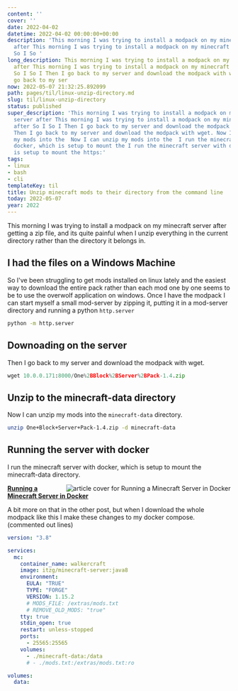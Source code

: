 ```yaml
---
content: ''
cover: ''
date: 2022-04-02
datetime: 2022-04-02 00:00:00+00:00
description: 'This morning I was trying to install a modpack on my minecraft server
  after This morning I was trying to install a modpack on my minecraft server after
  So I So '
long_description: This morning I was trying to install a modpack on my minecraft server
  after This morning I was trying to install a modpack on my minecraft server after
  So I So I Then I go back to my server and download the modpack with wget. Then I
  go back to my ser
now: 2022-05-07 21:32:25.892099
path: pages/til/linux-unzip-directory.md
slug: til/linux-unzip-directory
status: published
super_description: 'This morning I was trying to install a modpack on my minecraft
  server after This morning I was trying to install a modpack on my minecraft server
  after So I So I Then I go back to my server and download the modpack with wget.
  Then I go back to my server and download the modpack with wget. Now I can unzip
  my mods into the  Now I can unzip my mods into the  I run the minecraft server with
  docker, which is setup to mount the I run the minecraft server with docker, which
  is setup to mount the https:'
tags:
- linux
- bash
- cli
templateKey: til
title: Unzip minecraft mods to their directory from the command line
today: 2022-05-07
year: 2022
---
```


This morning I was trying to install a modpack on my minecraft server after
getting a zip file, and its quite painful when I unzip everything in the
current directory rather than the directory it belongs in.

## I had the files on a Windows Machine

So I've been struggling to get mods installed on linux lately and the easiest
way to download the entire pack rather than each mod one by one seems to be to
use the overwolf application on windows.  Once I have the modpack I can start
myself a small mod-server by zipping it, putting it in a mod-server directory
and running a python `http.server`

```bash
python -m http.server
```

## Downoading on the server

Then I go back to my server and download the modpack with wget.

``` python
wget 10.0.0.171:8000/One%2BBlock%2BServer%2BPack-1.4.zip
```

## Unzip to the minecraft-data directory

Now I can unzip my mods into the `minecraft-data` directory.

```bash
unzip One+Block+Server+Pack-1.4.zip -d minecraft-data
```
## Running the server with docker
I run the minecraft server with docker, which is setup to mount the
minecraft-data directory.


  <div class="onelinelink-wrapper">
      <a class="onelinelink" href="https://waylonwalker.com/til/docker-minecraft-server/">
          <img style="float: right;" align='right' src="https://images.waylonwalker.com/til/docker-minecraft-server-og_250x140.png" alt="article cover for 
 Running a Minecraft Server in Docker
"/>
          <p><strong>
 Running a Minecraft Server in Docker
</strong></p>
      </a>
  </div>


A bit more on that in the other post, but when I download the whole modpack
like this I make these changes to my docker compose. (commented out lines)

```yaml
version: "3.8"

services:
  mc:
    container_name: walkercraft
    image: itzg/minecraft-server:java8
    environment:
      EULA: "TRUE"
      TYPE: "FORGE"
      VERSION: 1.15.2
      # MODS_FILE: /extras/mods.txt
      # REMOVE_OLD_MODS: "true"
    tty: true
    stdin_open: true
    restart: unless-stopped
    ports:
      - 25565:25565
    volumes:
      - ./minecraft-data:/data
      # - ./mods.txt:/extras/mods.txt:ro

volumes:
  data:
```